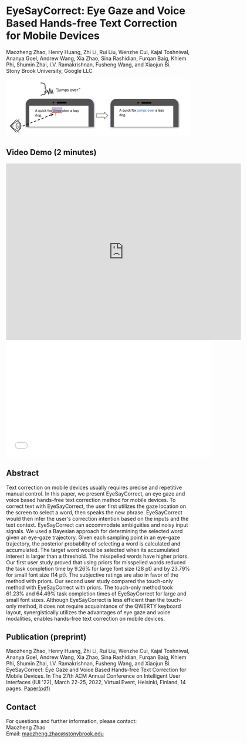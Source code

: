 # EyeSayCorrect: Eye Gaze and Voice Based Hands-free Text Correction for Mobile Devices
Maozheng Zhao, Henry Huang, Zhi Li, Rui Liu, Wenzhe Cui, Kajal Toshniwal, Ananya Goel, Andrew Wang, Xia Zhao, Sina Rashidian, Furqan Baig, Khiem Phi, Shumin Zhai, I.V. Ramakrishnan, Fusheng Wang, and Xiaojun Bi. <br/>
Stony Brook University, Google LLC

![EyeSayCorrect teaser](EyeSayCorrect_teaser.png)

## Video Demo (2 minutes)
<p align="center">
<iframe src="https://archive.org/embed/eye-say-correct-video-demo" width="640" height="480" frameborder="0" webkitallowfullscreen="true" mozallowfullscreen="true" allowfullscreen></iframe>
<iframe width="560" height="315" src="//player.bilibili.com/player.html?bvid=BV1244y1W7jt&page=1" scrolling="no" border="0" title="EyeSayCorrect Demo" frameborder="no" framespacing="0" allowfullscreen="true"> </iframe>
</p>



## Abstract
Text correction on mobile devices usually requires precise and repetitive manual control. In this paper, we present EyeSayCorrect, an eye gaze and voice based hands-free text correction method for mobile devices. To correct text with EyeSayCorrect, the user first utilizes the gaze location on the screen to select a word, then speaks the new phrase. EyeSayCorrect would then infer the user's correction intention based on the inputs and the text context. EyeSayCorrect can accommodate ambiguities and noisy input signals. We used a Bayesian approach for determining the selected word given an eye-gaze trajectory. Given each sampling point in an eye-gaze trajectory, the posterior probability of selecting a word is calculated and accumulated. The target word would be selected when its accumulated interest is larger than a threshold. The misspelled words have higher priors. Our first user study proved that using priors for misspelled words reduced the task completion time by 9.26% for large font size (28 pt) and by 23.79% for small font size (14 pt). The subjective ratings are also in favor of the method with priors. Our second user study compared the touch-only method with EyeSayCorrect with priors. The touch-only method took 61.23% and 64.49% task completion times of EyeSayCorrect for large and small font sizes.  Although EyeSayCorrect is less efficient than the touch-only method, it does not require acquaintance of the QWERTY keyboard layout, synergistically utilizes the advantages of eye gaze and voice modalities, enables hands-free text correction on mobile devices.

## Publication (preprint)

Maozheng Zhao, Henry Huang, Zhi Li, Rui Liu, Wenzhe Cui, Kajal Toshniwal, Ananya Goel, Andrew Wang, Xia Zhao, Sina Rashidian, Furqan Baig, Khiem Phi, Shumin Zhai, I.V. Ramakrishnan, Fusheng Wang, and Xiaojun Bi. EyeSayCorrect: Eye Gaze and Voice Based Hands-free Text Correction for Mobile Devices. In The 27th ACM Annual Conference on Intelligent User Interfaces (IUI '22), March 22-25, 2022, Virtual Event, Helsinki, Finland, 14 pages. [Paper(pdf)](EyeSayCorrect_camera_ready.pdf)

## Contact
For questions and further information, please contact:<br/>
Maozheng Zhao<br/>
Email: maozheng.zhao@stonybrook.edu

